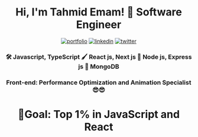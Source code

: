 
<h1 align="center">Hi, I'm Tahmid Emam! 🤖 Software Engineer</h1>

<div align="center">
  
  [![portfolio](https://img.shields.io/badge/my_portfolio-FFFF00?style=for-the-badge&logo=ko-fi&logoColor=black)](https://animated-portfolio-green-one.vercel.app/)     [![linkedin](https://img.shields.io/badge/linkedin-0A66C2?style=for-the-badge&logo=linkedin&logoColor=white)](https://www.linkedin.com/in/tahmid-emam/)     [![twitter](https://img.shields.io/badge/twitter-1DA1F2?style=for-the-badge&logo=twitter&logoColor=white)](https://x.com/tahmid_emam)
  
</div>

<div align="center">
  
### 🛠 Javascript, TypeScript 🖌 React js, Next js 🔆 Node js, Express js 🎵 MongoDB

### Front-end: Performance Optimization and Animation Specialist 😎😎
  
</div>

<h1 align="center">🎯Goal: Top 1% in JavaScript and React</h1>






